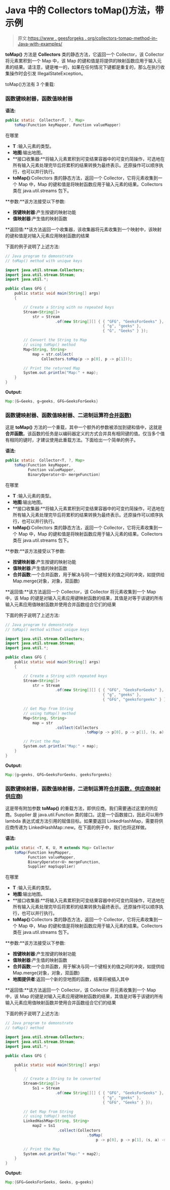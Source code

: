 # Java 中的 Collectors toMap()方法，带示例

> 原文:[https://www . geesforgeks . org/collectors-tomap-method-in-Java-with-examples/](https://www.geeksforgeeks.org/collectors-tomap-method-in-java-with-examples/)

**toMap()** 方法是 **Collectors** 类的静态方法，它返回一个 Collector，该 Collector 将元素累积到一个 Map 中，该 Map 的键和值是将提供的映射函数应用于输入元素的结果。请注意，键是唯一的，如果在任何情况下键都是重复的，那么在执行收集操作时会引发 IllegalStateException。

toMap()方法有 3 个重载:

### 函数键映射器，函数值映射器

**语法:**

```java
public static  Collector<T, ?, Map>
    toMap(Function keyMapper, Function valueMapper)

```

在哪里

*   **T** :输入元素的类型。
*   **地图**:输出地图。
*   **接口收集器:**将输入元素累积到可变结果容器中的可变约简操作，可选地在所有输入元素处理完毕后将累积的结果转换为最终表示。还原操作可以顺序执行，也可以并行执行。
*   **toMap()**:Collectors 类的静态方法，返回一个 Collector，它将元素收集到一个 Map 中，Map 的键和值是将映射函数应用于输入元素的结果。Collectors 类在 java.util.streams 包下。

**参数:**该方法接受以下参数:

*   **按键映射器**:产生按键的映射功能
*   **值映射器**:产生值的映射函数

**返回值:**该方法返回一个收集器，该收集器将元素收集到一个映射中，该映射的键和值是对输入元素应用映射函数的结果

下面的例子说明了上述方法:

```java
// Java program to demonstrate
// toMap() method with unique keys

import java.util.stream.Collectors;
import java.util.stream.Stream;
import java.util.*;

public class GFG {
    public static void main(String[] args)
    {

        // Create a String with no repeated keys
        Stream<String[]>
            str = Stream
                      .of(new String[][] { { "GFG", "GeeksForGeeks" },
                                           { "g", "geeks" },
                                           { "G", "Geeks" } });

        // Convert the String to Map
        // using toMap() method
        Map<String, String>
            map = str.collect(
                Collectors.toMap(p -> p[0], p -> p[1]));

        // Print the returned Map
        System.out.println("Map:" + map);
    }
}
```

**Output:**

```java
Map:{G=Geeks, g=geeks, GFG=GeeksForGeeks}

```

### 函数键映射器、函数值映射器、二进制运算符<u>合并函数)</u>

这是 **toMap()** 方法的一个重载，其中一个额外的参数被添加到键和值中，这就是**合并函数**。该函数的任务是以编码器定义的方式合并具有相同键的值。仅当多个值有相同的键时，才建议使用此重载方法。下面给出一个简单的例子。

**语法:**

```java
public static  Collector<T, ?, Map> 
    toMap(Function keyMapper, 
          Function valueMapper, 
          BinaryOperator<U> mergeFunction)

```

在哪里

*   **T** :输入元素的类型。
*   **地图**:输出地图。
*   **接口收集器:**将输入元素累积到可变结果容器中的可变约简操作，可选地在所有输入元素处理完毕后将累积的结果转换为最终表示。还原操作可以顺序执行，也可以并行执行。
*   **toMap()**:Collectors 类的静态方法，返回一个 Collector，它将元素收集到一个 Map 中，Map 的键和值是将映射函数应用于输入元素的结果。Collectors 类在 java.util.streams 包下。

**参数:**该方法接受以下参数:

*   **按键映射器**:产生按键的映射功能
*   **值映射器**:产生值的映射函数
*   **合并函数**:一个合并函数，用于解决与同一个键相关的值之间的冲突，如提供给 Map.merge(对象，对象，双函数)

**返回值:**该方法返回一个 Collector，该 Collector 将元素收集到一个 Map 中，该 Map 的键是对输入元素应用键映射函数的结果，其值是对等于该键的所有输入元素应用值映射函数并使用合并函数组合它们的结果

下面的例子说明了上述方法:

```java
// Java program to demonstrate
// toMap() method without unique keys

import java.util.stream.Collectors;
import java.util.stream.Stream;
import java.util.*;

public class GFG {
    public static void main(String[] args)
    {

        // Create a String with repeated keys
        Stream<String[]>
            str = Stream
                      .of(new String[][] { { "GFG", "GeeksForGeeks" },
                                           { "g", "geeks" },
                                           { "GFG", "geeksforgeeks" } });

        // Get Map from String
        // using toMap() method
        Map<String, String>
            map = str
                      .collect(Collectors
                                   .toMap(p -> p[0], p -> p[1], (s, a) -> s + ", " + a));

        // Print the Map
        System.out.println("Map:" + map);
    }
}
```

**Output:**

```java
Map:{g=geeks, GFG=GeeksForGeeks, geeksforgeeks}

```

### 函数键映射器，函数值映射器，二进制运算符<u>合并函数，供应商映射供应商)</u>

这是带有附加参数 **toMap()** 的重载方法，即供应商。我们需要通过这里的供应商。Supplier 是 java.util.Function 类的接口。这是一个函数接口，因此可以用作 lambda 表达式或方法引用的赋值目标。如果要返回 LinkedHashMap，需要将供应商传递为 LinkedHashMap::new。在下面的例子中，我们也将这样做。

**语法:**

```java
public static <T, K, U, M extends Map> Collector 
    toMap(Function keyMapper,
          Function valueMapper,
          BinaryOperator<U> mergeFunction,
          Supplier mapSupplier)

```

在哪里

*   **T** :输入元素的类型。
*   **地图**:输出地图。
*   **接口收集器:**将输入元素累积到可变结果容器中的可变约简操作，可选地在所有输入元素处理完毕后将累积的结果转换为最终表示。还原操作可以顺序执行，也可以并行执行。
*   **toMap()**:Collectors 类的静态方法，返回一个 Collector，它将元素收集到一个 Map 中，Map 的键和值是将映射函数应用于输入元素的结果。Collectors 类在 java.util.streams 包下。

**参数:**该方法接受以下参数:

*   **按键映射器**:产生按键的映射功能
*   **值映射器**:产生值的映射函数
*   **合并函数**:一个合并函数，用于解决与同一个键相关的值之间的冲突，如提供给 Map.merge(对象，对象，双函数)
*   **地图提供者**:返回一个新的空地图的函数，结果将被插入其中

**返回值:**该方法返回一个 Collector，该 Collector 将元素收集到一个 Map 中，该 Map 的键是对输入元素应用键映射函数的结果，其值是对等于该键的所有输入元素应用值映射函数并使用合并函数组合它们的结果

下面的例子说明了上述方法:

```java
// Java program to demonstrate
// toMap() method

import java.util.stream.Collectors;
import java.util.stream.Stream;
import java.util.*;

public class GFG {

    public static void main(String[] args)
    {

        // Create a String to be converted
        Stream<String[]>
            Ss1 = Stream
                      .of(new String[][] { { "GFG", "GeeksForGeeks" },
                                           { "g", "geeks" },
                                           { "GFG", "Geeks" } });

        // Get Map from String
        // using toMap() method
        LinkedHashMap<String, String>
            map2 = Ss1
                       .collect(Collectors
                                    .toMap(
                                        p -> p[0], p -> p[1], (s, a) -> s + ", " + a, LinkedHashMap::new));

        // Print the Map
        System.out.println("Map:" + map2);
    }
}
```

**Output:**

```java
Map:{GFG=GeeksForGeeks, Geeks, g=geeks}

```